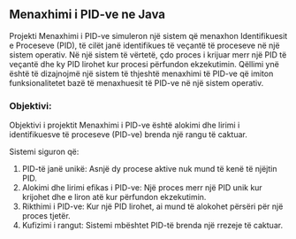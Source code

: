 ## Menaxhimi i PID-ve ne Java
Projekti Menaxhimi i PID-ve simuleron një sistem që menaxhon Identifikuesit e Proceseve (PID), të cilët janë identifikues të veçantë të proceseve në një sistem operativ. Në një sistem të vërtetë, çdo proces i krijuar merr një PID të veçantë dhe ky PID lirohet kur procesi përfundon ekzekutimin. Qëllimi ynë është të dizajnojmë një sistem të thjeshtë menaxhimi të PID-ve që imiton funksionalitetet bazë të menaxhuesit të PID-ve në një sistem operativ.

### Objektivi:
Objektivi i projektit Menaxhimi i PID-ve është alokimi dhe lirimi i identifikuesve të proceseve (PID-ve) brenda një rangu të caktuar.

Sistemi siguron që:
1. PID-të janë unikë: Asnjë dy procese aktive nuk mund të kenë të njëjtin PID.
2. Alokimi dhe lirimi efikas i PID-ve: Një proces merr një PID unik kur krijohet dhe e liron atë kur përfundon ekzekutimin.
3. Rikthimi i PID-ve: Kur një PID lirohet, ai mund të alokohet përsëri për një proces tjetër.
4. Kufizimi i rangut: Sistemi mbështet PID-të brenda një rrezeje të caktuar.
